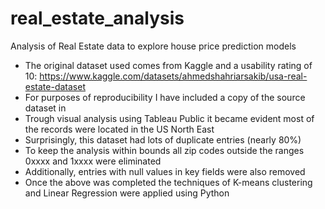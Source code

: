 # real_estate_analysis
Analysis of Real Estate data to explore house price prediction models

* The original dataset used comes from Kaggle and a usability rating of 10: https://www.kaggle.com/datasets/ahmedshahriarsakib/usa-real-estate-dataset
* For purposes of reproducibility I have included a copy of the source dataset in
* Trough visual analysis using Tableau Public it became evident most of the records were located in the US North East
* Surprisingly, this dataset had lots of duplicate entries (nearly 80%)
* To keep the analysis within bounds all zip codes outside the ranges 0xxxx and 1xxxx were eliminated
* Additionally, entries with null values in key fields were also removed
* Once the above was completed the techniques of K-means clustering and Linear Regression were applied using Python
